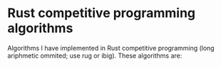 # Rust competitive programming algorithms
Algorithms I have implemented in Rust competitive programming (long ariphmetic ommited; use rug or ibig). These algorithms are:
